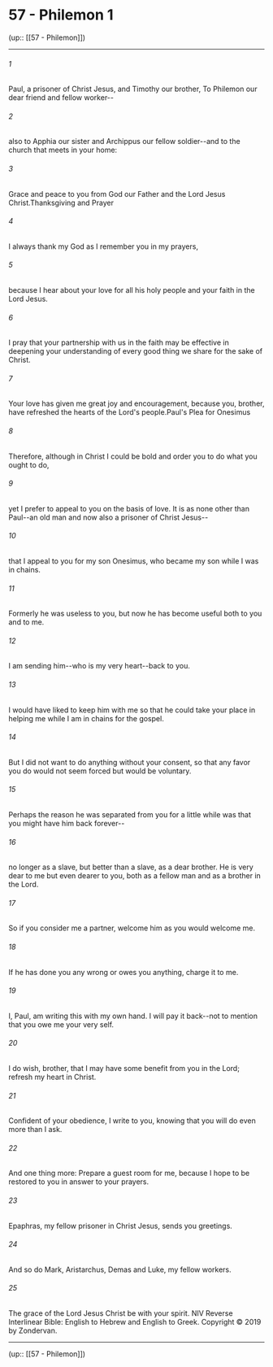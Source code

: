 # 57 - Philemon 1

(up:: [[57 - Philemon]])

***


###### 1 
Paul, a prisoner of Christ Jesus, and Timothy our brother, To Philemon our dear friend and fellow worker-- 

###### 2 
also to Apphia our sister and Archippus our fellow soldier--and to the church that meets in your home: 

###### 3 
Grace and peace to you from God our Father and the Lord Jesus Christ.Thanksgiving and Prayer 

###### 4 
I always thank my God as I remember you in my prayers, 

###### 5 
because I hear about your love for all his holy people and your faith in the Lord Jesus. 

###### 6 
I pray that your partnership with us in the faith may be effective in deepening your understanding of every good thing we share for the sake of Christ. 

###### 7 
Your love has given me great joy and encouragement, because you, brother, have refreshed the hearts of the Lord's people.Paul's Plea for Onesimus 

###### 8 
Therefore, although in Christ I could be bold and order you to do what you ought to do, 

###### 9 
yet I prefer to appeal to you on the basis of love. It is as none other than Paul--an old man and now also a prisoner of Christ Jesus-- 

###### 10 
that I appeal to you for my son Onesimus, who became my son while I was in chains. 

###### 11 
Formerly he was useless to you, but now he has become useful both to you and to me. 

###### 12 
I am sending him--who is my very heart--back to you. 

###### 13 
I would have liked to keep him with me so that he could take your place in helping me while I am in chains for the gospel. 

###### 14 
But I did not want to do anything without your consent, so that any favor you do would not seem forced but would be voluntary. 

###### 15 
Perhaps the reason he was separated from you for a little while was that you might have him back forever-- 

###### 16 
no longer as a slave, but better than a slave, as a dear brother. He is very dear to me but even dearer to you, both as a fellow man and as a brother in the Lord. 

###### 17 
So if you consider me a partner, welcome him as you would welcome me. 

###### 18 
If he has done you any wrong or owes you anything, charge it to me. 

###### 19 
I, Paul, am writing this with my own hand. I will pay it back--not to mention that you owe me your very self. 

###### 20 
I do wish, brother, that I may have some benefit from you in the Lord; refresh my heart in Christ. 

###### 21 
Confident of your obedience, I write to you, knowing that you will do even more than I ask. 

###### 22 
And one thing more: Prepare a guest room for me, because I hope to be restored to you in answer to your prayers. 

###### 23 
Epaphras, my fellow prisoner in Christ Jesus, sends you greetings. 

###### 24 
And so do Mark, Aristarchus, Demas and Luke, my fellow workers. 

###### 25 
The grace of the Lord Jesus Christ be with your spirit. NIV Reverse Interlinear Bible: English to Hebrew and English to Greek. Copyright © 2019 by Zondervan.

***

(up:: [[57 - Philemon]])
